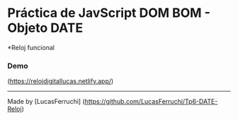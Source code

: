 # Práctica de JavScript DOM BOM - Objeto DATE 

*Reloj funcional

### Demo
(https://relojdigitallucas.netlify.app/)
___
Made by [LucasFerruchi] (https://github.com/LucasFerruchi/Tp6-DATE-Reloj)